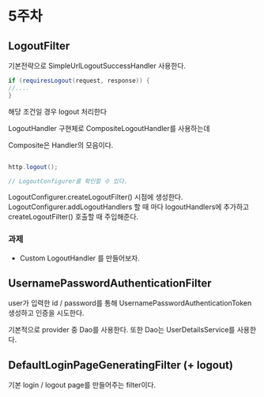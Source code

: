 # 5주차 

## LogoutFilter 

기본전략으로 SimpleUrlLogoutSuccessHandler 사용한다. 

~~~java 
if (requiresLogout(request, response)) {
//....
}
~~~

해당 조건일 경우 logout 처리한다 

LogoutHandler 구현체로 CompositeLogoutHandler를 사용하는데

Composite은 Handler의 모음이다.

~~~java

http.logout(); 

// LogoutConfigurer를 확인할 수 있다. 

~~~
LogoutConfigurer.createLogoutFilter() 시점에 생성한다. 
LogoutConfigurer.addLogoutHandlers 할 때 마다 logoutHandlers에 추가하고 createLogoutFilter() 호출할 때 주입해준다.


### 과제 

- Custom LogoutHandler 를 만들어보자.

## UsernamePasswordAuthenticationFilter

user가 입력한 id / password를 통해 UsernamePasswordAuthenticationToken 생성하고 인증을 시도한다.

기본적으로 provider 중 Dao를 사용한다. 또한 Dao는 UserDetailsService를 사용한다.

## DefaultLoginPageGeneratingFilter (+ logout)

기본 login / logout page를 만들어주는 filter이다. 
